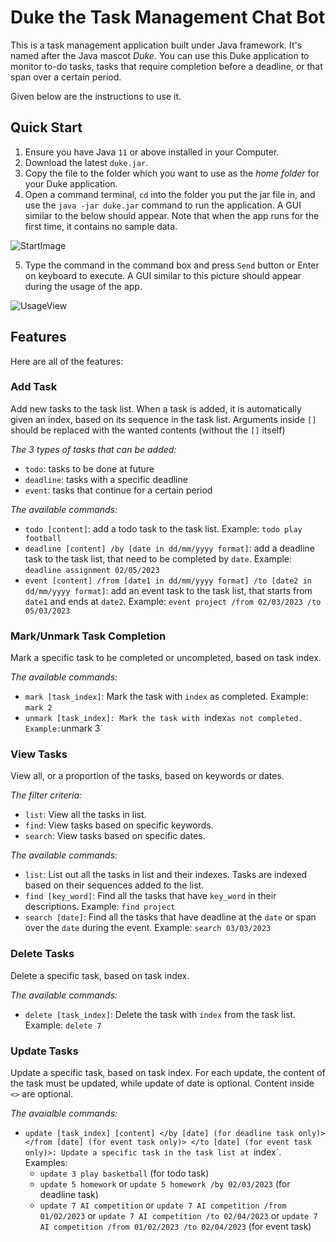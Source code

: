 # Duke the Task Management Chat Bot

This is a task management application built under Java framework. It's named after the Java mascot _Duke_. You can use this Duke application to monitor to-do tasks, tasks that require completion before a deadline, or that span over a certain period. 

Given below are the instructions to use it.

## Quick Start

1. Ensure you have Java `11` or above installed in your Computer.
2. Download the latest `duke.jar`.
3. Copy the file to the folder which you want to use as the *home folder* for your Duke application.
4. Open a command terminal, `cd` into the folder you put the jar file in, and use the `java -jar duke.jar` command to run the application.
A GUI similar to the below should appear. Note that when the app runs for the first time, it contains no sample data.

![StartImage](https://user-images.githubusercontent.com/97591125/219017325-ea973d80-1003-4cc0-9c6e-11a15d36e775.png)

5. Type the command in the command box and press `Send` button or Enter on keyboard to execute.
A GUI similar to this picture should appear during the usage of the app.

![UsageView](https://user-images.githubusercontent.com/97591125/219632953-aea9e6de-5438-42b6-981e-78143e846c1c.png)

## Features

Here are all of the features:

### Add Task

Add new tasks to the task list. 
When a task is added, it is automatically given an index, based on its sequence in the task list.
Arguments inside `[]` should be replaced with the wanted contents (without the `[]` itself)

*The 3 types of tasks that can be added:* 
* `todo`: tasks to be done at future
* `deadline`: tasks with a specific deadline
* `event`: tasks that continue for a certain period

*The available commands:*
* `todo [content]`: add a todo task to the task list. Example: `todo play football`
* `deadline [content] /by [date in dd/mm/yyyy format]`: add a deadline task to the task list, that need to be completed by `date`. Example: `deadline assignment 02/05/2023`
* `event [content] /from [date1 in dd/mm/yyyy format] /to [date2 in dd/mm/yyyy format]`: add an event task to the task list, that starts from `date1` and ends at `date2`. Example: `event project /from 02/03/2023 /to 05/03/2023`

### Mark/Unmark Task Completion

Mark a specific task to be completed or uncompleted, based on task index.

*The available commands:*
* `mark [task_index]`: Mark the task with `index` as completed. Example: `mark 2`
* `unmark [task_index]: Mark the task with `index` as not completed. Example: `unmark 3`

### View Tasks

View all, or a proportion of the tasks, based on keywords or dates.

*The filter criteria:*
* `list`: View all the tasks in list.
* `find`: View tasks based on specific keywords.
* `search`: View tasks based on specific dates.

*The available commands:*
* `list`: List out all the tasks in list and their indexes. Tasks are indexed based on their sequences added to the list. 
* `find [key_word]`: Find all the tasks that have `key_word` in their descriptions. Example: `find project`
* `search [date]`: Find all the tasks that have deadline at the `date` or span over the `date` during the event. Example: `search 03/03/2023`

### Delete Tasks

Delete a specific task, based on task index.

*The available commands:*
* `delete [task_index]`: Delete the task with `index` from the task list. Example: `delete 7`

### Update Tasks

Update a specific task, based on task index. 
For each update, the content of the task must be updated, while update of date is optional. Content inside `<>` are optional.

*The avaialble commands:*
* `update [task_index] [content] </by [date] (for deadline task only)> </from [date] (for event task only)> </to [date] (for event task only)>: Update a specific task in the task list at `index`. Examples:
   * `update 3 play basketball` (for todo task)
   * `update 5 homework` or `update 5 homework /by 02/03/2023` (for deadline task)
   * `update 7 AI competition` or `update 7 AI competition /from 01/02/2023` or `update 7 AI competition /to 02/04/2023` or `update 7 AI competition /from 01/02/2023 /to 02/04/2023` (for event task)

